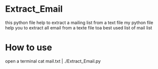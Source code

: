 # Extract_Email
this python file help to extract a mailing list from a text file 
my python file help you to extract all email from a texte file toa best used list of mail list 

# How to use 

open a terminal 
cat mail.txt | ./Extract_Email.py
